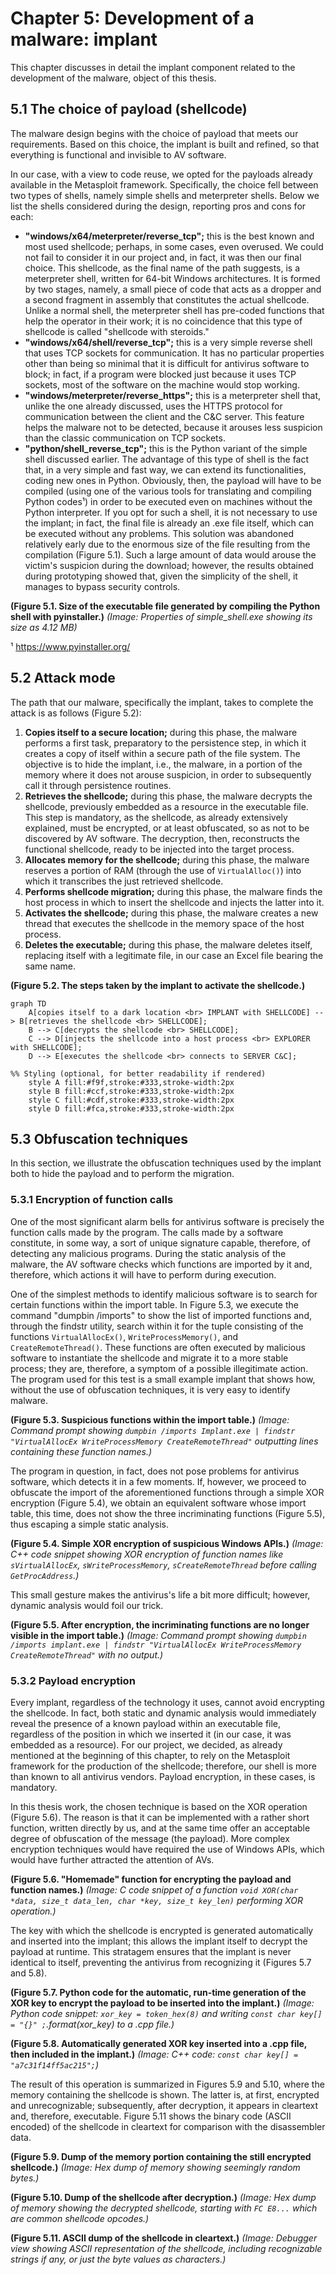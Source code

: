 # Chapter 5: Development of a malware: implant

This chapter discusses in detail the implant component related to the development of the malware, object of this thesis.

## 5.1 The choice of payload (shellcode)

The malware design begins with the choice of payload that meets our requirements. Based on this choice, the implant is built and refined, so that everything is functional and invisible to AV software.

In our case, with a view to code reuse, we opted for the payloads already available in the Metasploit framework. Specifically, the choice fell between two types of shells, namely simple shells and meterpreter shells. Below we list the shells considered during the design, reporting pros and cons for each:

* **"windows/x64/meterpreter/reverse_tcp";** this is the best known and most used shellcode; perhaps, in some cases, even overused. We could not fail to consider it in our project and, in fact, it was then our final choice. This shellcode, as the final name of the path suggests, is a meterpreter shell, written for 64-bit Windows architectures. It is formed by two stages, namely, a small piece of code that acts as a dropper and a second fragment in assembly that constitutes the actual shellcode. Unlike a normal shell, the meterpreter shell has pre-coded functions that help the operator in their work; it is no coincidence that this type of shellcode is called "shellcode with steroids."
* **"windows/x64/shell/reverse_tcp";** this is a very simple reverse shell that uses TCP sockets for communication. It has no particular properties other than being so minimal that it is difficult for antivirus software to block; in fact, if a program were blocked just because it uses TCP sockets, most of the software on the machine would stop working.
* **"windows/meterpreter/reverse_https";** this is a meterpreter shell that, unlike the one already discussed, uses the HTTPS protocol for communication between the client and the C&C server. This feature helps the malware not to be detected, because it arouses less suspicion than the classic communication on TCP sockets.
* **"python/shell_reverse_tcp";** this is the Python variant of the simple shell discussed earlier. The advantage of this type of shell is the fact that, in a very simple and fast way, we can extend its functionalities, coding new ones in Python. Obviously, then, the payload will have to be compiled (using one of the various tools for translating and compiling Python codes¹) in order to be executed even on machines without the Python interpreter. If you opt for such a shell, it is not necessary to use the implant; in fact, the final file is already an .exe file itself, which can be executed without any problems. This solution was abandoned relatively early due to the enormous size of the file resulting from the compilation (Figure 5.1). Such a large amount of data would arouse the victim's suspicion during the download; however, the results obtained during prototyping showed that, given the simplicity of the shell, it manages to bypass security controls.

**(Figure 5.1. Size of the executable file generated by compiling the Python shell with pyinstaller.)**
*(Image: Properties of simple_shell.exe showing its size as 4.12 MB)*

¹ https://www.pyinstaller.org/

## 5.2 Attack mode

The path that our malware, specifically the implant, takes to complete the attack is as follows (Figure 5.2):

1.  **Copies itself to a secure location;** during this phase, the malware performs a first task, preparatory to the persistence step, in which it creates a copy of itself within a secure path of the file system. The objective is to hide the implant, i.e., the malware, in a portion of the memory where it does not arouse suspicion, in order to subsequently call it through persistence routines.
2.  **Retrieves the shellcode;** during this phase, the malware decrypts the shellcode, previously embedded as a resource in the executable file. This step is mandatory, as the shellcode, as already extensively explained, must be encrypted, or at least obfuscated, so as not to be discovered by AV software. The decryption, then, reconstructs the functional shellcode, ready to be injected into the target process.
3.  **Allocates memory for the shellcode;** during this phase, the malware reserves a portion of RAM (through the use of `VirtualAlloc()`) into which it transcribes the just retrieved shellcode.
4.  **Performs shellcode migration;** during this phase, the malware finds the host process in which to insert the shellcode and injects the latter into it.
5.  **Activates the shellcode;** during this phase, the malware creates a new thread that executes the shellcode in the memory space of the host process.
6.  **Deletes the executable;** during this phase, the malware deletes itself, replacing itself with a legitimate file, in our case an Excel file bearing the same name.

**(Figure 5.2. The steps taken by the implant to activate the shellcode.)**
```mermaid
graph TD
    A[copies itself to a dark location <br> IMPLANT with SHELLCODE] --> B[retrieves the shellcode <br> SHELLCODE];
    B --> C[decrypts the shellcode <br> SHELLCODE];
    C --> D[injects the shellcode into a host process <br> EXPLORER with SHELLCODE];
    D --> E[executes the shellcode <br> connects to SERVER C&C];

%% Styling (optional, for better readability if rendered)
    style A fill:#f9f,stroke:#333,stroke-width:2px
    style B fill:#ccf,stroke:#333,stroke-width:2px
    style C fill:#cdf,stroke:#333,stroke-width:2px
    style D fill:#fca,stroke:#333,stroke-width:2px
```

## 5.3 Obfuscation techniques

In this section, we illustrate the obfuscation techniques used by the implant both to hide the payload and to perform the migration.

### 5.3.1 Encryption of function calls

One of the most significant alarm bells for antivirus software is precisely the function calls made by the program. The calls made by a software constitute, in some way, a sort of unique signature capable, therefore, of detecting any malicious programs. During the static analysis of the malware, the AV software checks which functions are imported by it and, therefore, which actions it will have to perform during execution.

One of the simplest methods to identify malicious software is to search for certain functions within the import table. In Figure 5.3, we execute the command "dumpbin /imports" to show the list of imported functions and, through the findstr utility, search within it for the tuple consisting of the functions `VirtualAllocEx()`, `WriteProcessMemory()`, and `CreateRemoteThread()`. These functions are often executed by malicious software to instantiate the shellcode and migrate it to a more stable process; they are, therefore, a symptom of a possible illegitimate action. The program used for this test is a small example implant that shows how, without the use of obfuscation techniques, it is very easy to identify malware.

**(Figure 5.3. Suspicious functions within the import table.)**
*(Image: Command prompt showing `dumpbin /imports Implant.exe | findstr "VirtualAllocEx WriteProcessMemory CreateRemoteThread"` outputting lines containing these function names.)*

The program in question, in fact, does not pose problems for antivirus software, which detects it in a few moments. If, however, we proceed to obfuscate the import of the aforementioned functions through a simple XOR encryption (Figure 5.4), we obtain an equivalent software whose import table, this time, does not show the three incriminating functions (Figure 5.5), thus escaping a simple static analysis.

**(Figure 5.4. Simple XOR encryption of suspicious Windows APIs.)**
*(Image: C++ code snippet showing XOR encryption of function names like `sVirtualAllocEx`, `sWriteProcessMemory`, `sCreateRemoteThread` before calling `GetProcAddress`.)*

This small gesture makes the antivirus's life a bit more difficult; however, dynamic analysis would foil our trick.

**(Figure 5.5. After encryption, the incriminating functions are no longer visible in the import table.)**
*(Image: Command prompt showing `dumpbin /imports implant.exe | findstr "VirtualAllocEx WriteProcessMemory CreateRemoteThread"` with no output.)*

### 5.3.2 Payload encryption

Every implant, regardless of the technology it uses, cannot avoid encrypting the shellcode. In fact, both static and dynamic analysis would immediately reveal the presence of a known payload within an executable file, regardless of the position in which we inserted it (in our case, it was embedded as a resource). For our project, we decided, as already mentioned at the beginning of this chapter, to rely on the Metasploit framework for the production of the shellcode; therefore, our shell is more than known to all antivirus vendors. Payload encryption, in these cases, is mandatory.

In this thesis work, the chosen technique is based on the XOR operation (Figure 5.6). The reason is that it can be implemented with a rather short function, written directly by us, and at the same time offer an acceptable degree of obfuscation of the message (the payload). More complex encryption techniques would have required the use of Windows APIs, which would have further attracted the attention of AVs.

**(Figure 5.6. "Homemade" function for encrypting the payload and function names.)**
*(Image: C code snippet of a function `void XOR(char *data, size_t data_len, char *key, size_t key_len)` performing XOR operation.)*

The key with which the shellcode is encrypted is generated automatically and inserted into the implant; this allows the implant itself to decrypt the payload at runtime. This stratagem ensures that the implant is never identical to itself, preventing the antivirus from recognizing it (Figures 5.7 and 5.8).

**(Figure 5.7. Python code for the automatic, run-time generation of the XOR key to encrypt the payload to be inserted into the implant.)**
*(Image: Python code snippet: `xor_key = token_hex(8)` and writing `const char key[] = "{}" ;`.format(xor_key) to a .cpp file.)*

**(Figure 5.8. Automatically generated XOR key inserted into a .cpp file, then included in the implant.)**
*(Image: C++ code: `const char key[] = "a7c31f14ff5ac215";`)*

The result of this operation is summarized in Figures 5.9 and 5.10, where the memory containing the shellcode is shown. The latter is, at first, encrypted and unrecognizable; subsequently, after decryption, it appears in cleartext and, therefore, executable. Figure 5.11 shows the binary code (ASCII encoded) of the shellcode in cleartext for comparison with the disassembler data.

**(Figure 5.9. Dump of the memory portion containing the still encrypted shellcode.)**
*(Image: Hex dump of memory showing seemingly random bytes.)*

**(Figure 5.10. Dump of the shellcode after decryption.)**
*(Image: Hex dump of memory showing the decrypted shellcode, starting with `FC E8...` which are common shellcode opcodes.)*

**(Figure 5.11. ASCII dump of the shellcode in cleartext.)**
*(Image: Debugger view showing ASCII representation of the shellcode, including recognizable strings if any, or just the byte values as characters.)*